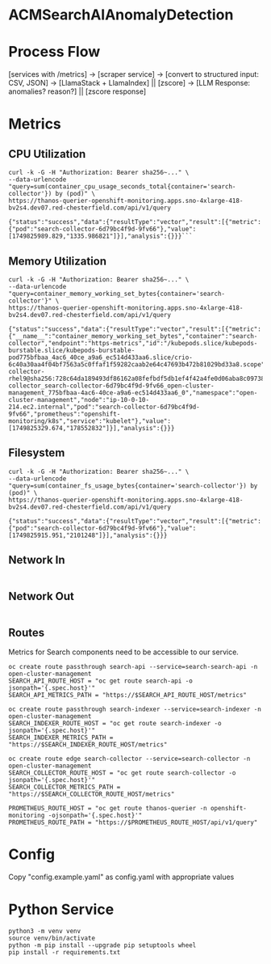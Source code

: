 # ACMSearchAIAnomalyDetection

# Process Flow

[services with /metrics]
->
[scraper service]
->
[convert to structured input: CSV, JSON]
->
[LlamaStack + LlamaIndex] || [zscore]
->
[LLM Response: anomalies? reason?] || [zscore response]

# Metrics

## CPU Utilization
```
curl -k -G -H "Authorization: Bearer sha256~..." \
--data-urlencode "query=sum(container_cpu_usage_seconds_total{container='search-collector'}) by (pod)" \
https://thanos-querier-openshift-monitoring.apps.sno-4xlarge-418-bv2s4.dev07.red-chesterfield.com/api/v1/query

{"status":"success","data":{"resultType":"vector","result":[{"metric":{"pod":"search-collector-6d79bc4f9d-9fv66"},"value":[1749825989.829,"1335.986821"]}],"analysis":{}}}```
```

## Memory Utilization
```
curl -k -G -H "Authorization: Bearer sha256~..." \
--data-urlencode "query=container_memory_working_set_bytes{container='search-collector'}" \
https://thanos-querier-openshift-monitoring.apps.sno-4xlarge-418-bv2s4.dev07.red-chesterfield.com/api/v1/query

{"status":"success","data":{"resultType":"vector","result":[{"metric":{"__name__":"container_memory_working_set_bytes","container":"search-collector","endpoint":"https-metrics","id":"/kubepods.slice/kubepods-burstable.slice/kubepods-burstable-pod775bfbaa_4ac6_40ce_a9a6_ec514d433aa6.slice/crio-6c40a30aa4f04bf7563a5c0ffaf1f59282caab2e64c47693b472b81029bd33a8.scope","image":"registry.redhat.io/rhacm2/search-collector-rhel9@sha256:728c64da189493df86162a08fefbdf5db1ef4f42a4fe0d06aba8c097382946b7","instance":"10.0.10.214:10250","job":"kubelet","metrics_path":"/metrics/cadvisor","name":"k8s_search-collector_search-collector-6d79bc4f9d-9fv66_open-cluster-management_775bfbaa-4ac6-40ce-a9a6-ec514d433aa6_0","namespace":"open-cluster-management","node":"ip-10-0-10-214.ec2.internal","pod":"search-collector-6d79bc4f9d-9fv66","prometheus":"openshift-monitoring/k8s","service":"kubelet"},"value":[1749825329.674,"178552832"]}],"analysis":{}}}
```

## Filesystem
```
curl -k -G -H "Authorization: Bearer sha256~..." \
--data-urlencode "query=sum(container_fs_usage_bytes{container='search-collector'}) by (pod)" \
https://thanos-querier-openshift-monitoring.apps.sno-4xlarge-418-bv2s4.dev07.red-chesterfield.com/api/v1/query

{"status":"success","data":{"resultType":"vector","result":[{"metric":{"pod":"search-collector-6d79bc4f9d-9fv66"},"value":[1749825915.951,"2101248"]}],"analysis":{}}}
```

## Network In
```

```

## Network Out
```

```

## Routes
Metrics for Search components need to be accessible to our service.
```
oc create route passthrough search-api --service=search-search-api -n open-cluster-management
SEARCH_API_ROUTE_HOST = "oc get route search-api -o jsonpath='{.spec.host}'"
SEARCH_API_METRICS_PATH = "https://$SEARCH_API_ROUTE_HOST/metrics"

oc create route passthrough search-indexer --service=search-indexer -n open-cluster-management
SEARCH_INDEXER_ROUTE_HOST = "oc get route search-indexer -o jsonpath='{.spec.host}'"
SEARCH_INDEXER_METRICS_PATH = "https://$SEARCH_INDEXER_ROUTE_HOST/metrics"

oc create route edge search-collector --service=search-collector -n open-cluster-management
SEARCH_COLLECTOR_ROUTE_HOST = "oc get route search-collector -o jsonpath='{.spec.host}'"
SEARCH_COLLECTOR_METRICS_PATH = "https://$SEARCH_COLLECTOR_ROUTE_HOST/metrics"

PROMETHEUS_ROUTE_HOST = "oc get route thanos-querier -n openshift-monitoring -ojsonpath='{.spec.host}'"
PROMETHEUS_ROUTE_PATH = "https://$PROMETHEUS_ROUTE_HOST/api/v1/query"
```

# Config
Copy "config.example.yaml" as config.yaml with appropriate values

# Python Service
```
python3 -m venv venv
source venv/bin/activate
python -m pip install --upgrade pip setuptools wheel
pip install -r requirements.txt
```

